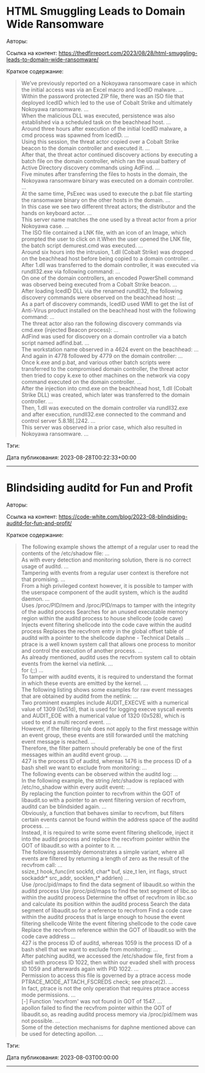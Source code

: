 # HTML Smuggling Leads to Domain Wide Ransomware

Авторы: 


Ссылка на контент: 
https://thedfirreport.com/2023/08/28/html-smuggling-leads-to-domain-wide-ransomware/

Краткое содержание: 

<blockquote>
We’ve previously reported on a Nokoyawa ransomware case in which the initial access was via an Excel macro and IcedID malware.   ...   <br>Within the password protected ZIP file, there was an ISO file that deployed IcedID which led to the use of Cobalt Strike and ultimately Nokoyawa ransomware.   ...   <br>When the malicious DLL was executed, persistence was also established via a scheduled task on the beachhead host.   ...   <br>Around three hours after execution of the initial IcedID malware, a cmd process was spawned from IcedID.   ...   <br>Using this session, the threat actor copied over a Cobalt Strike beacon to the domain controller and executed it.   ...   <br>After that, the threat actor continued discovery actions by executing a batch file on the domain controller, which ran the usual battery of Active Directory discovery commands using AdFind.   ...   <br>Five minutes after transferring the files to hosts in the domain, the Nokoyawa ransomware binary was executed on a domain controller.   ...   <br>At the same time, PsExec was used to execute the p.bat file starting the ransomware binary on the other hosts in the domain.   ...   <br>In this case we see two different threat actors; the distributor and the hands on keyboard actor.   ...   <br>This server name matches the one used by a threat actor from a prior Nokoyawa case.   ...   <br>The ISO file contained a LNK file, with an icon of an Image, which prompted the user to click on it.When the user opened the LNK file, the batch script demurest.cmd was executed.   ...   <br>Around six hours into the intrusion, 1.dll (Cobalt Strike) was dropped on the beachhead host before being copied to a domain controller.   ...   <br>After 1.dll was transferred to the domain controller, it was executed via rundll32.exe via following command:   ...   <br>On one of the domain controllers, an encoded PowerShell command was observed being executed from a Cobalt Strike beacon.   ...   <br>After loading IcedID DLL via the renamed rundll32, the following discovery commands were observed on the beachhead host:   ...   <br>As a part of discovery commands, IcedID used WMI to get the list of Anti-Virus product installed on the beachhead host with the following command:   ...   <br>The threat actor also ran the following discovery commands via cmd.exe (injected Beacon process):   ...   <br>AdFind was used for discovery on a domain controller via a batch script named adfind.bat.   ...   <br>The workstation name observed in a 4624 event on the beachhead:   ...   <br>And again in 4778 followed by 4779 on the domain controller:   ...   <br>Once k.exe and p.bat, and various other batch scripts were transferred to the compromised domain controller, the threat actor then tried to copy k.exe to other machines on the network via copy command executed on the domain controller.   ...   <br>After the injection into cmd.exe on the beachhead host, 1.dll (Cobalt Strike DLL) was created, which later was transferred to the domain controller.   ...   <br>Then, 1.dll was executed on the domain controller via rundll32.exe and after execution, rundll32.exe connected to the command and control server 5.8.18[.]242.   ...   <br>This server was observed in a prior case, which also resulted in Nokoyawa ransomware.   ...   
</blockquote>

Тэги: 


Дата публикования: 
2023-08-28T00:22:33+00:00

---

# Blindsiding auditd for Fun and Profit

Авторы: 


Ссылка на контент: 
https://code-white.com/blog/2023-08-blindsiding-auditd-for-fun-and-profit/

Краткое содержание: 

<blockquote>
The following example shows the attempt of a regular user to read the contents of the /etc/shadow file:   ...   <br>As with every detection and monitoring solution, there is no correct usage of auditd.   ...   <br>Tampering with events from a regular user context is therefore not that promising.   ...   <br>From a high privileged context however, it is possible to tamper with the userspace component of the audit system, which is the auditd daemon.   ...   <br>Uses /proc/PID/mem and /proc/PID/maps to tamper with the integrity of the auditd process Searches for an unused executable memory region within the auditd process to house shellcode (code cave) Injects event filtering shellcode into the code cave within the auditd process Replaces the recvfrom entry in the global offset table of auditd with a pointer to the shellcode daphne - Technical Details   ...   <br>ptrace is a well known system call that allows one process to monitor and control the execution of another process.   ...   <br>As already mentioned, auditd uses the recvfrom system call to obtain events from the kernel via netlink.   ...   <br>for (;;)   ...   <br>To tamper with auditd events, it is required to understand the format in which these events are emitted by the kernel.   ...   <br>The following listing shows some examples for raw event messages that are obtained by auditd from the netlink:   ...   <br>Two prominent examples include AUDIT_EXECVE with a numerical value of 1309 (0x51d), that is used for logging execve syscall events and AUDIT_EOE with a numerical value of 1320 (0x528), which is used to end a multi record event.   ...   <br>However, if the filtering rule does not apply to the first message within an event group, these events are still forwarded until the matching event message is reached.   ...   <br>Therefore, the filter pattern should preferably be one of the first messages within an auditd event group.   ...   <br>427 is the process ID of auditd, whereas 1476 is the process ID of a bash shell we want to exclude from monitoring:   ...   <br>The following events can be observed within the auditd log:   ...   <br>In the following example, the string /etc/shadow is replaced with /etc/no_shadow within every audit event:   ...   <br>By replacing the function pointer to recvfrom within the GOT of libaudit.so with a pointer to an event filtering version of recvfrom, auditd can be blindsided again.   ...   <br>Obviously, a function that behaves similar to recvfrom, but filters certain events cannot be found within the address space of the auditd process.   ...   <br>Instead, it is required to write some event filtering shellcode, inject it into the auditd process and replace the recvfrom pointer within the GOT of libaudit.so with a pointer to it.   ...   <br>The following assembly demonstrates a simple variant, where all events are filtered by returning a length of zero as the result of the recvfrom call:   ...   <br>ssize_t hook_func(int sockfd, char* buf, size_t len, int flags, struct sockaddr* src_addr, socklen_t* addrlen)   ...   <br>Use /proc/pid/maps to find the data segment of libaudit.so within the auditd process Use /proc/pid/maps to find the text segment of libc.so within the auditd process Determine the offset of recvfrom in libc.so and calculate its position within the auditd process Search the data segment of libaudit.so for a reference to recvfrom Find a code cave within the auditd process that is large enough to house the event filtering shellcode Write the event filtering shellcode to the code cave Replace the recvfrom reference within the GOT of libaudit.so with the code cave address   ...   <br>427 is the process ID of auditd, whereas 1059 is the process ID of a bash shell that we want to exclude from monitoring:   ...   <br>After patching auditd, we accessed the /etc/shadow file, first from a shell with process ID 1022, then within our evaded shell with process ID 1059 and afterwards again with PID 1022.   ...   <br>Permission to access this file is governed by a ptrace access mode PTRACE_MODE_ATTACH_FSCREDS check; see ptrace(2).   ...   <br>In fact, ptrace is not the only operation that requires ptrace access mode permissions.   ...   <br>[-] Function 'recvfrom' was not found in GOT of 1547.   ...   <br>apollon failed to find the recvfrom pointer within the GOT of libaudit.so, as reading auditd process memory via /proc/pid/mem was not possible.   ...   <br>Some of the detection mechanisms for daphne mentioned above can be used for detecting apollon.   ...   
</blockquote>

Тэги: 


Дата публикования: 
2023-08-03T00:00:00

---

